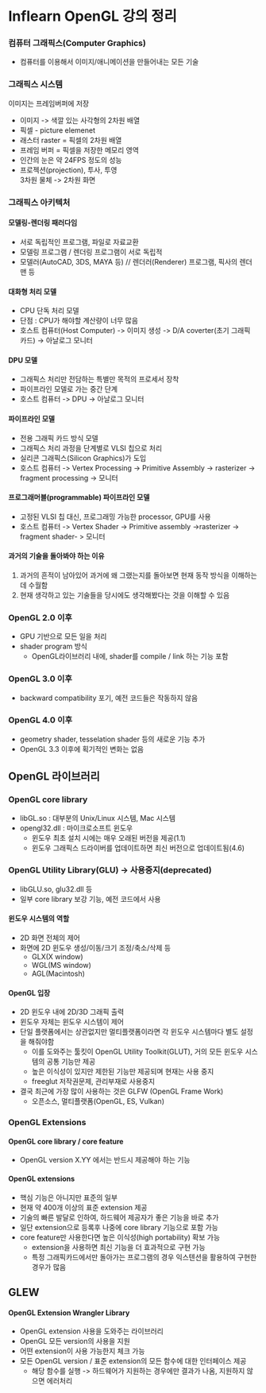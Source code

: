 # Inflearn OpenGL 강의 정리

### 컴퓨터 그래픽스(Computer Graphics)
- 컴퓨터를 이용해서 이미지/애니메이션을 만들어내는 모든 기술


### 그래픽스 시스템
이미지는 프레임버퍼에 저장  
- 이미지 -> 색깔 있는 사각형의 2차원 배열  
- 픽셀 - picture elemenet  
- 래스터 raster = 픽셀의 2차원 배열  
- 프레임 버퍼 = 픽셀을 저장한 메모리 영역  
- 인간의 눈은 약 24FPS 정도의 성능
- 프로젝션(projection), 투사, 투영  
3차원 물체 -> 2차원 화면  

### 그래픽스 아키텍처
#### 모델링-렌더링 패러다임  
- 서로 독립적인 프로그램, 파일로 자료교환  
- 모델링 프로그램 / 렌더링 프로그램이 서로 독립적  
- 모델러(AutoCAD, 3DS, MAYA 등) // 렌더러(Renderer) 프로그램, 픽사의 렌더맨 등

#### 대화형 처리 모델
- CPU 단독 처리 모델
- 단점 : CPU가 해야할 계산량이 너무 많음
- 호스트 컴퓨터(Host Computer) -> 이미지 생성 -> D/A coverter(초기 그래픽 카드) -> 아날로그 모니터

#### DPU 모델
- 그래픽스 처리만 전담하는 특별만 목적의 프로세서 장착
- 파이프라인 모델로 가는 중간 단계
- 호스트 컴퓨터 -> DPU -> 아날로그 모니터

#### 파이프라인 모델
- 전용 그래픽 카드 방식 모델
- 그래픽스 처리 과정을 단계별로 VLSI 칩으로 처리
- 실리콘 그래픽스(Silicon Graphics)가 도입
- 호스트 컴퓨터 -> Vertex Processing -> Primitive Assembly -> rasterizer -> fragment processing -> 모니터

#### 프로그래머블(programmable) 파이프라인 모델
- 고정된 VLSI 칩 대신, 프로그래밍 가능한 processor, GPU를 사용
- 호스트 컴퓨터 -> Vertex Shader -> Primitive assembly ->rasterizer -> fragment shader- > 모니터


#### 과거의 기술을 돌아봐야 하는 이유
1. 과거의 흔적이 남아있어 과거에 왜 그랬는지를 돌아보면 현재 동작 방식을 이해하는데 수월함
2. 현재 생각하고 있는 기술들을 당시에도 생각해봤다는 것을 이해할 수 있음


### OpenGL 2.0 이후
- GPU 기반으로 모든 일을 처리
- shader program 방식
    - OpenGL라이브러리 내에, shader를 compile / link 하는 기능 포함
### OpenGL 3.0 이후
- backward compatibility 포기, 예전 코드들은 작동하지 않음
### OpenGL 4.0 이후
- geometry shader, tesselation shader 등의 새로운 기능 추가
- OpenGL 3.3 이후에 획기적인 변화는 없음

## OpenGL 라이브러리
### OpenGL core library
- libGL.so : 대부분의 Unix/Linux 시스템, Mac 시스템
- opengl32.dll : 마이크로소프트 윈도우
    - 윈도우 최초 설치 시에는 매우 오래된 버전을 제공(1.1)
    - 윈도우 그래픽스 드라이버를 업데이트하면 최신 버전으로 업데이트됨(4.6)

### OpenGL Utility Library(GLU) -> 사용중지(deprecated)
- libGLU.so, glu32.dll 등
- 일부 core library 보강 기능, 예전 코드에서 사용

#### 윈도우 시스템의 역할
- 2D 화면 전체의 제어
- 화면에 2D 윈도우 생성/이동/크기 조정/축소/삭제 등
    - GLX(X window)
    - WGL(MS window)
    - AGL(Macintosh)

#### OpenGL 입장
- 2D 윈도우 내에 2D/3D 그래픽 출력
- 윈도우 자체는 윈도우 시스템이 제어
- 단일 플랫폼에서는 상관없지만 멀티플랫폼이라면 각 윈도우 시스템마다 별도 설정을 해줘야함
    - 이를 도와주는 툴킷이 OpenGL Utility Toolkit(GLUT), 거의 모든 윈도우 시스템의 공통 기능만 제공
    - 높은 이식성이 있지만 제한된 기능만 제공되며 현재는 사용 중지
    - freeglut 저작권문제, 관리부재로 사용중지
- 결국 최근에 가장 많이 사용하는 것은 GLFW (OpenGL Frame Work)
    - 오픈소스, 멀티플랫폼(OpenGL, ES, Vulkan)


### OpenGL Extensions
#### OpenGL core library / core feature
- OpenGL version X.YY 에서는 반드시 제공해야 하는 기능

#### OpenGL extensions
- 핵심 기능은 아니지만 표준의 일부
- 현재 약 400개 이상의 표준 extension 제공
- 기술의 빠른 발달로 인하여, 하드웨어 제공자가 좋은 기능을 바로 추가
- 일단 extension으로 등록후 나중에 core library 기능으로 포함 가능
- core feature만 사용한다면 높은 이식성(high portability) 확보 가능
    - extension을 사용하면 최신 기능을 더 효과적으로 구현 가능
    - 특정 그래픽카드에서만 돌아가는 프로그램의 경우 익스텐션을 활용하여 구현한 경우가 많음

## GLEW
#### OpenGL Extension Wrangler Library
- OpenGL extension 사용을 도와주는 라이브러리
- OpenGL 모든 version의 사용을 지원
- 어떤 extension이 사용 가능한지 체크 가능
- 모든 OpenGL version / 표준 extension의 모든 함수에 대한 인터페이스 제공
    - 해당 함수를 실행 -> 하드웨어가 지원하는 경우에만 결과가 나옴, 지원하지 않으면 에러처리


